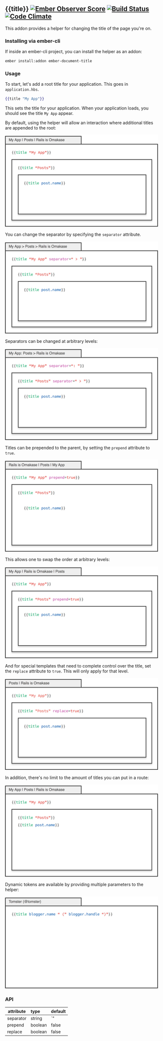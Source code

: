 ## {{title}} [![Ember Observer Score](http://emberobserver.com/badges/ember-document-title.svg)](http://emberobserver.com/addons/ember-document-title) [![Build Status](https://travis-ci.org/paddle8/ember-document-title.svg)](https://travis-ci.org/paddle8/ember-document-title) [![Code Climate](https://codeclimate.com/github/paddle8/ember-document-title/badges/gpa.svg)](https://codeclimate.com/github/paddle8/ember-document-title)

This addon provides a helper for changing the title of the page you're on.

### Installing via ember-cli

If inside an ember-cli project, you can install the helper as an addon:

```bash
ember install:addon ember-document-title
```

### Usage

To start, let's add a root title for your application. This goes in `application.hbs`.

```handlebars
{{title "My App"}}
```

This sets the title for your application. When your application loads, you should see the title `My App` appear.

By default, using the helper will allow an interaction where additional titles are appended to the root:

![Defaults](public/default.jpg)

You can change the separator by specifying the `separator` attribute.

![Custom Separator](public/separator.jpg)

Separators can be changed at arbitrary levels:

![Custom Separator](public/separator-nested.jpg)

Titles can be prepended to the parent, by setting the `prepend` attribute to `true`.

![Prepend](public/prepend.jpg)

This allows one to swap the order at arbitrary levels:

![Nested Prepend](public/prepend-nested.jpg)

And for special templates that need to complete control over the title, set the `replace` attribute to `true`. This will only apply for that level.

![Replace](public/replace.jpg)

In addition, there's no limit to the amount of titles you can put in a route:

![Replace](public/duplicate.jpg)

Dynamic tokens are available by providing multiple parameters to the helper:

![Replace](public/dynamic.jpg)

### API

| attribute | type    | default |
|-----------|:--------|:--------|
| separator | string  | `" | "` |
| prepend   | boolean | false   |
| replace   | boolean | false   |
